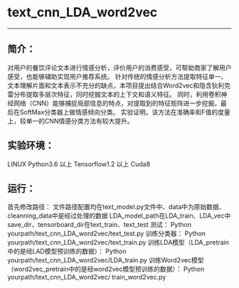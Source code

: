 # text_cnn_LDA_word2vec
---
简介：
---

对用户的餐饮评论文本进行情感分析，评价用户的消费感受，可帮助商家了解用户感受，也能够辅助实现用户推荐系统。
针对传统的情感分析方法提取特征单一、文本理解片面和文本表示不充分的缺点，本项目提出结合Word2vec和隐含狄利克雷分布提取多层次特征，同时挖掘文本的上下文和语义特征。
同时，利用卷积神经网络（CNN）能够捕捉局部信息的特点，对提取到的特征矩阵进一步挖掘，最后在SoftMax分类器上做情感倾向分类。
实验证明，该方法在准确率和F值的度量上，较单一的CNN情感分类方法有较大提升。

实验环境：
---

LINUX
Python3.6 以上
Tensorflow1.2 以上
Cuda8

运行：
----

首先修改路径：
文件路径配置均在text_model.py文件中、data中为原始数据、cleanning_data中是经过处理的数据
LDA_model_path在LDA_train、LDA_vec中
save_dir、tensorboard_dir在text_train、text_test
测试：
Python yourpath/text_cnn_LDA_word2vec/text_test.py
训练分类器：
Python  yourpath/text_cnn_LDA_word2vec/text_train.py
训练LDA模型（LDA_pretrain中的是经LAD模型预训练的数据）：
Python  yourpath/text_cnn_LDA_word2vec/LDA_train.py
训练Word2vec模型（word2vec_pretrain中的是经word2vec模型预训练的数据）：
Python  yourpath/text_cnn_LDA_word2vec/ train_word2vec.py
